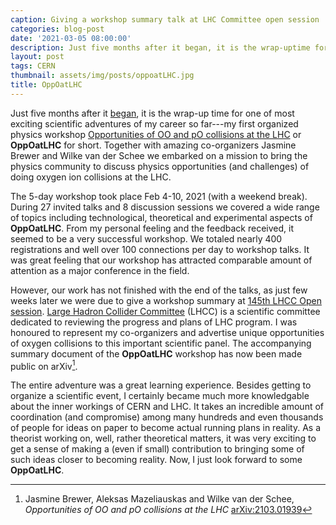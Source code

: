 ```yaml
---
caption: Giving a workshop summary talk at LHC Committee open session
categories: blog-post
date: '2021-03-05 08:00:00'
description: Just five months after it began, it is the wrap-uptime for one of most exciting scientific adventures of my career so far---my first organized physics workshop Opportunities of OO and pO collisions at the LHC or **OppOatLHC** for short.
layout: post
tags: CERN
thumbnail: assets/img/posts/oppoatLHC.jpg
title: OppOatLHC
---
```


Just five months after it [began](/post/2020-12-27/), it is the wrap-up time for one of most exciting scientific adventures of my career so far---my first
organized physics workshop [Opportunities of OO and pO collisions at the LHC](http://cern.ch/OppOatLHC) or **OppOatLHC** for short.
Together with amazing co-organizers Jasmine Brewer and Wilke van der Schee we embarked on a mission to bring the physics community
to discuss physics opportunities (and challenges) of doing oxygen ion collisions at the LHC.

The 5-day workshop took place Feb 4-10, 2021 (with a weekend break). During 27 invited talks and 8 discussion sessions we
covered a wide range of topics including technological, theoretical and experimental aspects of **OppOatLHC**.
From my personal feeling and the feedback received, it seemed to be a very successful workshop. We totaled nearly 400 registrations
and well over 100 connections per day to workshop talks. It was great feeling that our workshop has attracted
comparable amount of attention as a major conference in the field.

However, our work has not finished with the end of the talks, as just few weeks later we were due to give
a workshop summary at [145th LHCC Open session](https://indico.cern.ch/event/998052/). [Large Hadron Collider Committee](https://scientific-info.cern/archives/history_CERN/Scientific_committees) (LHCC)
is a scientific committee dedicated to reviewing the progress and plans of LHC program. I was honoured to represent my co-organizers and
advertise unique opportunities of oxygen collisions to this important scientific panel.
The accompanying summary document of the **OppOatLHC** workshop has now been made public on arXiv[^1].


The entire adventure was a great learning experience. Besides getting to organize a scientific event,
 I certainly became much more knowledgable about the inner workings of CERN and LHC. 
It takes an incredible amount of coordination (and compromise) among many hundreds and even 
thousands of people for ideas on paper to become actual running plans in reality. As a theorist
working on, well, rather theoretical matters, it was very exciting to get a sense of making a  (even if small) contribution
to bringing some of such ideas closer to becoming reality. Now, I just look forward to some **OppOatLHC**.


[^1]: Jasmine Brewer, Aleksas Mazeliauskas and Wilke van der Schee, _Opportunities of OO and pO collisions at the LHC_ [arXiv:2103.01939](https://arxiv.org/abs/2103.01939)
